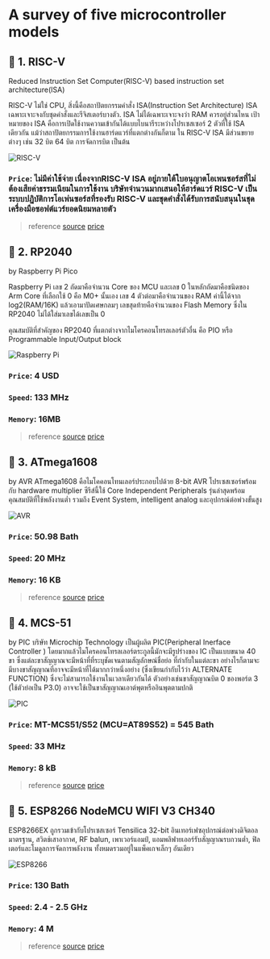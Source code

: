 # __A survey of five microcontroller models__ 
## 🌻 1. RISC-V 
Reduced Instruction Set Computer(RISC-V) based instruction set architecture(ISA)

RISC-V ไม่ใช่ CPU, สิ่งนี้คือสถาปัตยกรรมคำสั่ง ISA(Instruction Set Architecture) ISA เฉพาะเจาะจงกับชุดคำสั่งและรีจิสเตอร์บางตัว. ISA ไม่ได้เฉพาะเจาะจงว่า RAM ควรอยู่ส่วนไหน เป้าหมายของ ISA คือการเปิดใช้งานความเข้ากันได้แบบไบนารีระหว่างโปรเซสเซอร์ 2 ตัวที่ใช้ ISA เดียวกัน แม้ว่าสถาปัตยกรรมการใช้งานฮาร์ดแวร์ที่แตกต่างกันก็ตาม ใน RISC-V ISA มีส่วนขยายต่างๆ เช่น 32 บิต 64 บิต การจัดการบิต เป็นต้น

![RISC-V](https://www.extremetech.com/wp-content/uploads/2019/10/SiFive-CPU-Feature-768x425.jpg)
### ```Price```: ไม่มีค่าใช้จ่าย เนื่องจากRISC-V ISA อยู่ภายใต้ใบอนุญาตโอเพนซอร์สที่ไม่ต้องเสียค่าธรรมเนียมในการใช้งาน บริษัทจำนวนมากเสนอให้ฮาร์ดแวร์ RISC-V เป็นระบบปฏิบัติการโอเพ่นซอร์สที่รองรับ RISC-V และชุดคำสั่งได้รับการสนับสนุนในชุดเครื่องมือซอฟต์แวร์ยอดนิยมหลายตัว
> reference [source](https://electronics.stackexchange.com/questions/576154/where-is-the-ram-stored-on-a-risc-v-cpu) [price](https://www.eenewseurope.com/en/worlds-fastest-64bit-risc-v-core-claims-5ghz-speed/)

## 🌻 2. RP2040 
by Raspberry Pi Pico

Raspberry Pi เลข 2 ถัดมาคือจำนวน Core ของ MCU และเลข 0 ในหลักถัดมาคือชนิดของ Arm Core ที่เลือกใช้ 0 คือ M0+ นั้นเอง เลข 4 ตัวต่อมาคือจำนวนของ RAM  ค่านี้ได้จาก log2(RAM/16K) แล้วเอามาปัดเศษกลมๆ เลขสุดท้ายคือจำนวนของ Flash Memory ซึ่งใน RP2040 ไม่ได้ใส่มาเลขได้เลขเป็น 0

คุณสมบัติที่สำคัญของ RP2040 ที่แตกต่างจากไมโครคอนโทรลเลอร์ตัวอื่น คือ PIO หรือ Programmable Input/Output block

![Raspberry Pi](https://www.arm.com/blogs/blueprint/wp-content/uploads/2021/01/rp2040-2.jpg)
### ```Price```: 4 USD
### ```Speed```: 133 MHz
### ```Memory```: 16MB 
> reference [source](https://www.sparkfun.com/rp2040) [price](https://www.arm.com/blogs/blueprint/raspberry-pi-rp2040)

## 🌻 3. ATmega1608  
by AVR
ATmega1608 คือไมโคคอนโทนเลอร์ประกอบไปด้วย 8-bit AVR โปรเซสเซอร์พร้อมกับ hardware multiplier
ซีรีส์นี้ใช้ Core Independent Peripherals รุ่นล่าสุดพร้อมคุณสมบัติที่ใช้พลังงานต่ำ รวมถึง Event System, intelligent analog และอุปกรณ์ต่อพ่วงขั้นสูง

![AVR](https://img1.daumcdn.net/thumb/R1280x0/?scode=mtistory2&fname=https%3A%2F%2Fblog.kakaocdn.net%2Fdn%2F1owpf%2FbtqAqf2ykvT%2FGTK6Wk4jcA5KRtNk3a0IO0%2Fimg.jpg)
### ```Price```: 50.98 Bath
### ```Speed```: 20 MHz
### ```Memory```: 16 KB
> reference [source](https://www.microchip.com/en-us/product/ATMEGA1608#:~:text=ATmega1608%20is%20a%20microcontroller%20featuring,%2D%20and%2032%2Dpin%20packages.) [price](https://www.digikey.co.th/th/products/detail/microchip-technology/ATMEGA1608-AFR/9973116)


## 🌻 4. MCS-51 
by PIC
บริษัท Microchip Technology เป็นผู้ผลิต PIC(Peripheral Inerface Controller ) โดยมากแล้วไมโครคอนโทรลเลอร์ตระกูลนี้มักจะมีรูปร่างของ IC เป็นแบบขนาด 40 ขา ซึ่งแต่ละขาสัญญาณจะมีหน้าที่ที่ระบุชัดเจนตามสัญลักษณ์ชื่อย่อ ที่กำกับในแต่ละขา อย่างไรก็ตามจะมีบางขาสัญญาณที่อาจจะมีหน้าที่ได้มากกว่าหนึ่งอย่าง (ซึ่งเขียนกำกับไว้ว่า ALTERNATE FUNCTION) ซึ่งจะไม่สามารถใช้งานในเวลาเดียวกันได้ ตัวอย่างเช่นขาสัญญาณบิต 0 ของพอร์ต 3 (ใช้ตัวย่อเป็น P3.0) อาจจะใช้เป็นขาสัญญาณเอาต์พุตหรืออินพุตตามปกติ 

![PIC](https://micro-research.co.th/pub/media/catalog/product/cache/image/beff4985b56e3afdbeabfc89641a4582/m/t/mt-mcs51-a_5_1.jpg)
### ```Price```: MT-MCS51/S52 (MCU=AT89S52) = 545 Bath
### ```Speed```: 33 MHz
### ```Memory```: 8 kB
> reference [source](https://th.rs-online.com/web/p/microcontrollers/4671690) [price](https://micro-research.co.th/mt-mcs51.html)

 ## 🌻 5. ESP8266 NodeMCU WIFI V3 CH340
 ESP8266EX ถูกรวมเข้ากับโปรเซสเซอร์ Tensilica 32-bit อินเทอร์เฟซอุปกรณ์ต่อพ่วงดิจิตอลมาตรฐาน, สวิตช์เสาอากาศ, RF balun, เพาเวอร์แอมป์, แอมพลิฟายเออร์รับสัญญาณรบกวนต่ำ, ฟิลเตอร์และโมดูลการจัดการพลังงาน ทั้งหมดรวมอยู่ในแพ็คเกจเล็กๆ อันเดียว
 
 ![ESP8266](http://www.eak-electronic.com/image/cache/data/Product/Arduino/ESP8266%20Node%20MCU%20CH340-500x500.jpg)
### ```Price```: 130 Bath
### ```Speed```: 2.4 - 2.5 GHz
### ```Memory```: 4 M
> reference [source](https://www.espressif.com/en/products/socs/esp8266) [price](http://www.eak-electronic.com/index.php?route=product/product&product_id=1395)
